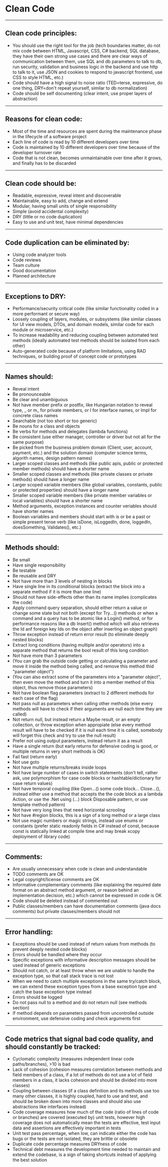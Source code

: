 # Clean Code
--------------------------------------------------------------------------------------------------------------------
## Clean code principles:
* You should use the right tool for the job (tech boundaries matter, do not mix code between HTML, Javascript, CSS, C# backend, SQL database, they have their own strong use cases and there are clear ways of communication between them, use SQL and db parameters to talk to db, run security, validation and business logic in the backend and use http to talk to it, use JSON and cookies to respond to javascript frontend, use CSS to style HTML, etc.)
* Code should have a high signal to noise ratio (TED=terse, expressive, do one thing, DRY=don't repeat yourself, similar to db normalization)
* Code should be self documenting (clear intent, use proper layers of abstraction)
--------------------------------------------------------------------------------------------------------------------
## Reasons for clean code:
* Most of the time and resources are spent during the maintenance phase in the lifecycle of a software project
* Each line of code is read by 10 different developers over time
* Code is maintained by 10 different developers over time because of the developer turnover rate
* Code that is not clean, becomes unmaintainable over time after it grows, and finally has to be discarded
--------------------------------------------------------------------------------------------------------------------
## Clean code should be:
* Readable, expressive, reveal intent and discoverable
* Maintainable, easy to add, change and extend
* Modular, having small units of single responsibility
* Simple (avoid accidental complexity)
* DRY (little or no code duplication)
* Easy to use and unit test, have minimal dependencies
--------------------------------------------------------------------------------------------------------------------
## Code duplication can be eliminated by:
* Using code analyzer tools
* Code reviews
* Team culture
* Good documentation
* Planned architecture
--------------------------------------------------------------------------------------------------------------------
## Exceptions to DRY:
* Performance/security critical code (like similar functionality coded in a more performant or secure way)
* Loosely coupling of layers, modules, or subsystems (like similar classes for UI view models, DTOs, and domain models, similar code for each module or microservice, etc.)
* To increase readability and reducing coupling between automated test methods (ideally automated test methods should be isolated from each other)
* Auto-generated code because of platform limitations, using RAD techniques, or building proof of concept code or prototypes
--------------------------------------------------------------------------------------------------------------------
## Names should:
* Reveal intent
* Be pronounceable
* Be clear and unambiguous
* Not have member prefix or postfix, like Hungarian notation to reveal type, _ or m_ for private members, or I for interface names, or Impl for concrete class names
* Searchable (not too short or too generic)
* Be nouns for a class and objects
* Be verbs for methods and delegates (lambda functions)
* Be consistent (use either manager, controller or driver but not all for the same purpose)
* Be picked from the business problem domain (Client, user, account, payment, etc.) and the solution domain (computer science terms, algorith names, design pattern names)
* Larger scoped classes and methods (like public apis, public or protected member methods) should have a shorter name
* Smaller scoped classes and methods (like private classes or private methods) should have a longer name
* Larger scoped variable members (like global variables, constants, public or protected properties) should have a longer name
* Smaller scoped variable members (like private member variables or local variables) should have a shorter name
* Method arguments, exception instances and counter veriables should have shorter names
* Boolean variables and members should start with is or be a past or simple present tense verb (like isDone, isLoggedIn, done, loggedIn, doesSomething, Validates(), etc.)
--------------------------------------------------------------------------------------------------------------------
## Methods should:
* Be small
* Have single responsibility
* Be testable
* Be reusable and DRY
* Not have more than 3 levels of nesting in blocks
* Have single line in its conditional blocks (extract the block into a separate method if it is more than one line)
* Should not have side-effects other than its name implies (complicates the code)
* Apply command query separation, should either return a value or change some state but not both (except for Try...() methods or when a command and a query has to be atomic like a Login() method, or for performance reasons like a db Insert() method which will also retrieves the Id anf foreign key Ids on the object after inserting an object graph)
* Throw exception instead of return error result (to eliminate deeply nested blocks)
* Extract long conditions (having multiple and/or operators) into a separate method that returns the bool result of this long condition
* Not have more than 3 parameters
* (You can grab the outside code getting or calculating a parameter and move it inside the method being called, and remove this method thid "parameter object")
* (You can also extract some of the parameters into a "parameter object", then even move the method and turn it into a member method of this object, thus remove those parameters)
* Not have boolean flag parameters (extract to 2 different methods for each case of the flag)
* Not pass null as parameters when calling other methods (else every methods will have to check if their arguments are null each time they are called)
* Not return null, but instead return a Maybe<T> result, or an empty collection, or throw exception when appropiate (else every method result will have to be checked if it is null each time it is called, somebody will forget this check and try to use the null result)
* Prefer not using output parameters, instead return it as a result
* Have a single return (but early returns for defensive coding is good, or multiple returns in very short methods is OK)
* Fail fast (return early)
* Not use goto
* Not have multiple returns/breaks inside loops
* Not have large number of cases in switch statements (don't tell, rather ask, use polymorphism for case code blocks or hashtable/dictionary for case return values)
* Not have temporal coupling (like Open...() some code block... Close...(), instead either use a method that accepts the the code block as a lambda Action<T>, or use the .Net using (...) block Disposable pattern, or use template method pattern)
* Not have very long lines that need horizontal scrooling
* Not have #region blocks, this is a sign of a long method or a large class
* Not use magic numbers or magic strings, instead use enums or constants (prefer static readonly fields in C# instead of const, because const is statically linked at compile time and may break xcopy deployment of library code)
--------------------------------------------------------------------------------------------------------------------
## Comments:
* Are usually unnecessary when code is clean and understandable
* TODO comments are OK
* Legal copyright/license comments are OK
* Informative complementary comments (like explaining the required date format on an abstract method argument, or reason behind an implementation decision, etc.) which cannot be expressed in code is OK
* Code should be deleted instead of commented out
* Public classes/members can have documentation comments (java docs comments) but private classes/members should not
--------------------------------------------------------------------------------------------------------------------
## Error handling:
* Exceptions should be used instead of return values from methods (to prevent deeply nested code blocks)
* Errors should be handled where they occur
* Specific exceptions with informative description messages should be used instead of generic exceptions
* Should not catch, or at least throw when we are unable to handle the exception type, so that call stack trace is not lost
* When we need to catch multiple exceptions in the same try/catch block, we can extend these exception types from a base exception type and catch the base exception type instead
* Errors should be logged
* Do not pass null to a method and do not return null (see methods section)
* If method depends on parameters passed from uncontrolled outside environment, use defensive coding and check arguments first
--------------------------------------------------------------------------------------------------------------------
## Code metrics that signal bad code quality, and should constantly be tracked:
* Cyclomatic complexity (measures independent linear code paths/branches), >10 is bad
* Lack of cohesion (cohesion measures correlation between methods and field members of a class, if a lot of methods do not use a lot of field members in a class, it lacks cohesion and should be divided into more classes)
* Coupling between classes (if a class definition and its methods use too many other classes, it is highly coupled, hard to use and test, and should be broken down into more classes and should also use abstractions like interfaces instead)
* Code coverage measures how much of the code (ratio of lines of code or branches) are covered (executed by) unit tests, however high coverage does not automatically mean the tests are effective, test input data and assertions are effectively important in tests
* Unit test pass percentage, when low, can indicate either the code has bugs or the tests are not isolated, they are brittle or obsolete
* Duplicate code percentage measures DRYness of code
* Technical debt measures the development time needed to maintain and extend the codebase, is a sign of taking shortcuts instead of applying the best solution
